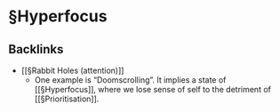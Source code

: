 # §Hyperfocus

## Backlinks
* [[§Rabbit Holes (attention)]]
	* One example is “Doomscrolling”. It implies a state of [[§Hyperfocus]], where we lose sense of self to the detriment of [[§Prioritisation]].

<!-- {BearID:3EBA34FE-3281-479F-878C-143B76609FFE-2910-000003CE73745C4F} -->
